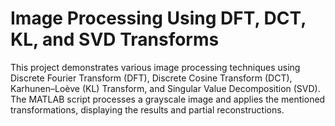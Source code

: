 # Image Processing Using DFT, DCT, KL, and SVD Transforms
This project demonstrates various image processing techniques using Discrete Fourier Transform (DFT), Discrete Cosine Transform (DCT), Karhunen–Loève (KL) Transform, and Singular Value Decomposition (SVD). The MATLAB script processes a grayscale image and applies the mentioned transformations, displaying the results and partial reconstructions.
